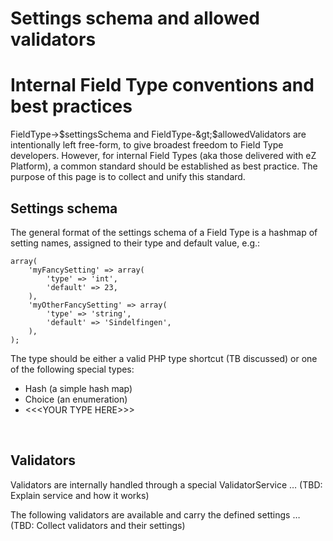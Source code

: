 # Settings schema and allowed validators

# Internal Field Type conventions and best practices

FieldType-&gt;$settingsSchema and FieldType-&gt;$allowedValidators are intentionally left free-form, to give broadest freedom to Field Type developers. However, for internal Field Types (aka those delivered with eZ Platform), a common standard should be established as best practice. The purpose of this page is to collect and unify this standard.

## Settings schema

The general format of the settings schema of a Field Type is a hashmap of setting names, assigned to their type and default value, e.g.:

    array(
        'myFancySetting' => array(
            'type' => 'int',
            'default' => 23,
        ),
        'myOtherFancySetting' => array(
            'type' => 'string',
            'default' => 'Sindelfingen',
        ),
    );

The type should be either a valid PHP type shortcut (TB discussed) or one of the following special types:

-   Hash (a simple hash map)
-   Choice (an enumeration)
-   &lt;&lt;&lt;YOUR TYPE HERE&gt;&gt;&gt;

 

## Validators

Validators are internally handled through a special ValidatorService … (TBD: Explain service and how it works)

The following validators are available and carry the defined settings … (TBD: Collect validators and their settings)

 



